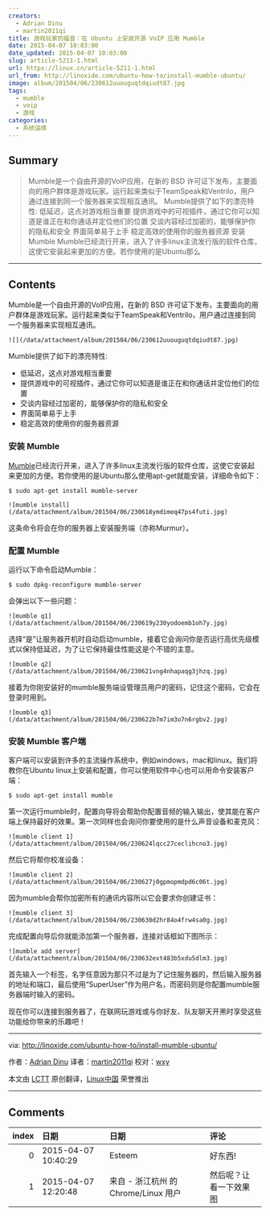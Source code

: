 ```yaml
---
creators:
  - Adrian Dinu
  - martin2011qi
title: 游戏玩家的福音：在 Ubuntu 上安装开源 VoIP 应用 Mumble
date: 2015-04-07 10:03:00
date_updated: 2015-04-07 10:03:00
slug: article-5211-1.html
url: https://linux.cn/article-5211-1.html
url_from: http://linoxide.com/ubuntu-how-to/install-mumble-ubuntu/
image: album/201504/06/230612uuouguqtdqiudt87.jpg
tags:
  - mumble
  - voip
  - 游戏
categories:
  - 系统运维
---
```


## Summary

> Mumble是一个自由开源的VoIP应用，在新的 BSD 许可证下发布，主要面向的用户群体是游戏玩家。运行起来类似于TeamSpeak和Ventrilo，用户通过连接到同一个服务器来实现相互通讯。  Mumble提供了如下的漂亮特性:  低延迟，这点对游戏相当重要 提供游戏中的可视插件，通过它你可以知道是谁正在和你通话并定位他们的位置 交谈内容经过加密的，能够保护你的隐私和安全 界面简单易于上手 稳定高效的使用你的服务器资源  安装 Mumble Mumble已经流行开来，进入了许多linux主流发行版的软件仓库，这使它安装起来更加的方便。若你使用的是Ubuntu那么

***

<!-- more -->

## Contents

Mumble是一个自由开源的VoIP应用，在新的 BSD 许可证下发布，主要面向的用户群体是游戏玩家。运行起来类似于TeamSpeak和Ventrilo，用户通过连接到同一个服务器来实现相互通讯。

`![](/data/attachment/album/201504/06/230612uuouguqtdqiudt87.jpg)`

Mumble提供了如下的漂亮特性:

* 低延迟，这点对游戏相当重要
* 提供游戏中的可视插件，通过它你可以知道是谁正在和你通话并定位他们的位置
* 交谈内容经过加密的，能够保护你的隐私和安全
* 界面简单易于上手
* 稳定高效的使用你的服务器资源

### 安装 Mumble

[Mumble](http://wiki.mumble.info/wiki/Main_Page)已经流行开来，进入了许多linux主流发行版的软件仓库，这使它安装起来更加的方便。若你使用的是Ubuntu那么使用apt-get就能安装，详细命令如下：

```shell
$ sudo apt-get install mumble-server
```

`![mumble install](/data/attachment/album/201504/06/230618ymdimeq47ps4futi.jpg)`

这条命令将会在你的服务器上安装服务端（亦称Murmur）。

### 配置 Mumble

运行以下命令启动Mumble：

```shell
$ sudo dpkg-reconfigure mumble-server
```

会弹出以下一些问题：

`![mumble q1](/data/attachment/album/201504/06/230619y230yodoemb1oh7y.jpg)`

选择“是”让服务器开机时自动启动mumble，接着它会询问你是否运行高优先级模式以保持低延迟，为了让它保持最佳性能这是个不错的主意。

`![mumble q2](/data/attachment/album/201504/06/230621vng4nhapaqg3jhzq.jpg)`

接着为你刚安装好的mumble服务端设管理员用户的密码，记住这个密码，它会在登录时用到。

`![mumble q3](/data/attachment/album/201504/06/230622b7m7im3o7n6rgbv2.jpg)`

### 安装 Mumble 客户端

客户端可以安装到许多的主流操作系统中，例如windows，mac和linux。我们将教你在Ubuntu linux上安装和配置，你可以使用软件中心也可以用命令安装客户端：

```shell
$ sudo apt-get install mumble
```

第一次运行mumble时，配置向导将会帮助你配置音频的输入输出，使其能在客户端上保持最好的效果。第一次同样也会询问你要使用的是什么声音设备和麦克风：

`![mumble client 1](/data/attachment/album/201504/06/230624lqcc27ceclihcno3.jpg)`

然后它将帮你校准设备：

`![mumble client 2](/data/attachment/album/201504/06/230627j0gpmopmdpd6c06t.jpg)`

因为mumble会帮你加密所有的通讯内容所以它会要求你创建证书：

`![mumble client 3](/data/attachment/album/201504/06/230630d2hr84o4frw4sa0g.jpg)`

完成配置向导后你就能添加第一个服务器，连接对话框如下图所示：

`![mumble add server](/data/attachment/album/201504/06/230632ext483b5xdu5dlm3.jpg)`

首先输入一个标签，名字任意因为那只不过是为了记住服务器的，然后输入服务器的地址和端口，最后使用“SuperUser”作为用户名，而密码则是你配置mumble服务器端时输入的密码。

现在你可以连接到服务器了，在联网玩游戏或与你好友、队友聊天开黑时享受这些功能给你带来的乐趣吧！

---

via: <http://linoxide.com/ubuntu-how-to/install-mumble-ubuntu/>

作者：[Adrian Dinu](http://linoxide.com/author/adriand/) 译者：[martin2011qi](https://github.com/martin2011qi) 校对：[wxy](https://github.com/wxy)

本文由 [LCTT](https://github.com/LCTT/TranslateProject) 原创翻译，[Linux中国](https://linux.cn/) 荣誉推出

***

## Comments

|   index | 日期                | 日期                                 | 评论                   |
|--------:|:--------------------|:-------------------------------------|:-----------------------|
|       0 | 2015-04-07 10:40:29 | Esteem                               | 好东西!                |
|       1 | 2015-04-07 12:20:48 | 来自 - 浙江杭州 的 Chrome/Linux 用户 | 然后呢？让看一下效果图 |
